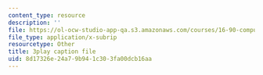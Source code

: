 ```yaml
---
content_type: resource
description: ''
file: https://ol-ocw-studio-app-qa.s3.amazonaws.com/courses/16-90-computational-methods-in-aerospace-engineering-spring-2014/8d17326e24a79b941c303fa00dcb16aa_E9Wx6QaGyR0.srt
file_type: application/x-subrip
resourcetype: Other
title: 3play caption file
uid: 8d17326e-24a7-9b94-1c30-3fa00dcb16aa
---
```

